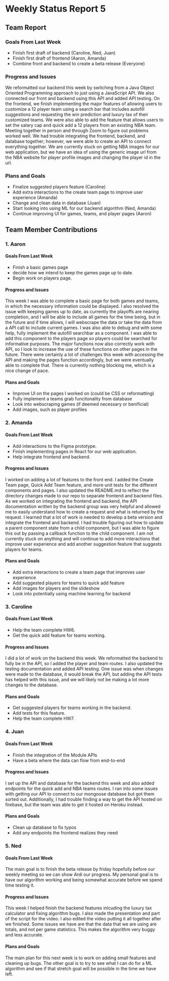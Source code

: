 # Weekly Status Report 5

## Team Report
### Goals From Last Week
- Finish first draft of backend (Caroline, Ned, Juan)
- Finish first draft of frontend (Aaron, Amanda)
- Combine front and backend to create a beta release (Everyone)

### Progress and Issues
We reformatted our backend this week by switching from a Java Object Oriented Programming approach to just using a JavaScript API. We also connected our front and backend using this API and added API testing. On the frontend, we finish implementing the major features of allowing users to customize a 12 player team using a search bar that includes autofill suggestions and requesting the win prediction and luxury tax of their customized teams. We were also able to add the feature that allows users to set the salary cap and quick add a 12 players from an existing NBA team. Meeting together in person and through Zoom to figure out problems worked well. We had trouble integrating the frontend, backend, and database together; however, we were able to create an API to connect everything together. We are currently stuck on getting NBA images for our web application, but we have an idea of using the generic image url from the NBA website for player profile images and changing the player id in the url.

### Plans and Goals
- Finalize suggested players feature (Caroline)
- Add extra interactions to the create team page to improve user experience (Amanda)
- Change and clean data in database (Juan)
- Start looking into using ML for our backend algorithm (Ned, Amanda)
- Continue improving UI for games, teams, and player pages (Aaron)


## Team Member Contributions
### 1. Aaron
#### Goals From Last Week
- Finish a basic games page
- decide how we intend to keep the games page up to date.
- Begin work on players page.

#### Progress and Issues
This week I was able to complete a basic page for both games and teams, in which the necessary information could be displayed. I also resolved the issue with keeping games up to date, as currently the playoffs are nearing completion, and I will be able to include all games for the time being, but in the future and if time allows, I will webscrape the data or take the data from a API call to include current games. I was also able to debug and with some help, fully implement the autofill searchbar as a component. I was able to add this component to the players page so players could be searched for informative purposes. The major functions now also correctly work with API, so I look to increase the use of these functions on other pages in the future. There were certainly a lot of challenges this week with accessing the API and making the pages function accordingly, but we were eventually able to complete that. There is currently nothing blocking me, which is a nice change of pace.

#### Plans and Goals
- Improve UI on the pages I worked on (could be CSS or reformatting)
- Fully implement a teams grab funcitonality from database
- Look into webscraping games (if deemed necessary or benificial)
- Add images, such as player profiles

### 2. Amanda
#### Goals From Last Week
- Add interactions to the Figma prototype.
- Finish implementing pages in React for our web application.
- Help integrate frontend and backend.

#### Progress and Issues
I worked on adding a lot of features to the front end. I added the Create Team page, Quick Add Team feature, and more unit tests for the different components and pages. I also updated the README.md to reflect the directory changes made to our repo to separate frontend and backend files. As we worked on integrating the frontend and backend, the API documentation written by the backend group was very helpful and allowed me to easily understand how to create a request and what is returned by the request. I learned that a lot of work is needed to develop a beta version and integrate the frontend and backend. I had trouble figuring out how to update a parent component state from a child component, but I was able to figure this out by passing a callback function to the child component. I am not currently stuck on anything and  will continue to add more interactions that improve user experience and add another suggestion feature that suggests players for teams.

#### Plans and Goals
- Add extra interactions to create a team page that improves user experience
- Add suggested players for teams to quick add feature
- Add images for players and the slideshow
- Look into potentially using machine learning for backend

### 3. Caroline
#### Goals From Last Week
- Help the team complete HW6.
- Get the quick add feature for teams working.

#### Progress and Issues
I did a lot of work on the backend this week. We reformatted the backend to fully be in the API, so I added the player and team routes. I also updated the testing documentation and added API testing. One issue was when changes were made to the database, it would break the API, but adding the API tests has helped with this issue, and we will likely not be making a lot more changes to the database.

#### Plans and Goals
- Get suggested players for teams working in the backend.
- Add tests for this feature.
- Help the team complete HW7.


### 4. Juan
#### Goals From Last Week
- Finish the integration of the Module APIs
- Have a beta where the data can flow from end-to-end

#### Progress and Issues
I set up the API and database for the backend this week and also added endpoints for the quick add and NBA teams routes. I ran into some issues with getting our API to connect to our mongoose database but got them sorted out. Additionally, I had trouble finding a way to get the API hosted on firebase, but the team was able to get it hosted on Heroku instead.

#### Plans and Goals
- Clean up database to fix typos
- Add any endpoints the frontend realizes they need

### 5. Ned
#### Goals From Last Week
The main goal is to finish the beta release by friday hopefully before our weekly meeting so we can show Ardi our progress. My personal goal is to have our algorithm working and being somewhat accurate before we spend time testing it.

#### Progress and Issues
This week I helped finish the backend features inlcuding the luxury tax calculator and fixing algorithm bugs. I also made the presentation and part of the script for the video. I also edited the video putting it all together after we finished. Some issues we have are that the data that we are using are totals, and not per game statistics. This makes the algorithm very buggy and less accurate.

#### Plans and Goals
The main plan for this next week is to work on adding small features and cleaning up bugs. The other goal is to try to see what I can do for a ML algorithm and see if that stretch goal will be possible in the time we have left.

